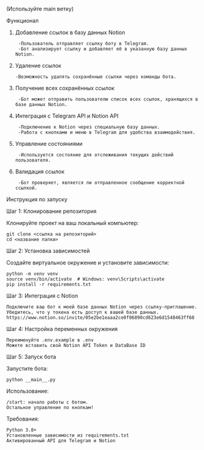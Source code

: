 (Используйте main ветку)

Функционал

1. Добавление ссылок в базу данных Notion
      
        -Пользователь отправляет ссылку боту в Telegram.
        -Бот анализирует ссылку и добавляет её в указанную базу данных Notion.
2. Удаление ссылок
                  
       -Возможность удалять сохранённые ссылки через команды бота.
3. Получение всех сохранённых ссылок

        -Бот может отправить пользователю список всех ссылок, хранящихся в базе данных Notion.
4. Интеграция с Telegram API и Notion API

        -Подключение к Notion через специальную базу данных.
        -Работа с кнопками и меню в Telegram для удобства взаимодействия.
5. Управление состояниями

        -Используется состояние для отслеживания текущих действий пользователя.
6. Валидация ссылок

        -Бот проверяет, является ли отправленное сообщение корректной ссылкой.

Инструкция по запуску

Шаг 1: Клонирование репозитория

Клонируйте проект на ваш локальный компьютер:

    git clone <ссылка на репозиторий>
    cd <название папки>

Шаг 2: Установка зависимостей

Создайте виртуальное окружение и установите зависимости:

    python -m venv venv
    source venv/bin/activate  # Windows: venv\Scripts\activate
    pip install -r requirements.txt

Шаг 3: Интеграция с Notion

    Подключите ваш бот к моей базе данных Notion через ссылку-приглашение. Убедитесь, что у токена есть доступ к вашей базе данных. 
    https://www.notion.so/invite/05e2be1eaaa2ce0f06890cd623e6d1548463ff68

Шаг 4: Настройка переменных окружения

    Переименуйте .env.example в .env
    Можете вставить свой Notion API Token и DataBase ID

Шаг 5: Запуск бота

Запустите бота:

    python __main__.py


Использование:

    /start: начало работы с ботом.
    Остальное управление по кнопкам!

Требования:

    Python 3.8+
    Установленные зависимости из requirements.txt
    Активированный API для Telegram и Notion
